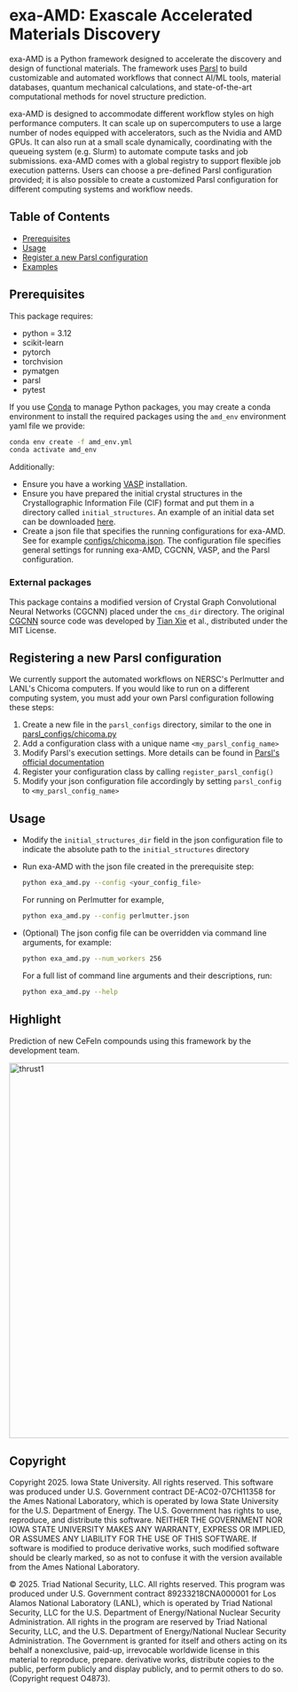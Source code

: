 # exa-AMD: Exascale Accelerated Materials Discovery
exa-AMD is a Python framework designed to accelerate the discovery and design of functional materials. The framework uses [Parsl](https://parsl-project.org) to build customizable and automated workflows that connect AI/ML tools, material databases, quantum mechanical calculations, and state-of-the-art computational methods for novel structure prediction. 

exa-AMD is designed to accommodate different workflow styles on high performance computers. It can scale up on supercomputers to use a large number of nodes equipped with accelerators, such as the Nvidia and AMD GPUs. It can also run at a small scale dynamically, coordinating with the queueing system (e.g. Slurm) to automate compute tasks and job submissions. exa-AMD comes with a global registry to support flexible job execution patterns. Users can choose a pre-defined Parsl configuration provided; it is also possible to create a customized Parsl configuration for different computing systems and workflow needs.

## Table of Contents
- [Prerequisites](#prerequisites)
- [Usage](#usage)
- [Register a new Parsl configuration](#register-parsl-config)
- [Examples](#examples)

## Prerequisites
This package requires:
- python = 3.12
- scikit-learn
- pytorch
- torchvision
- pymatgen
- parsl
- pytest

If you use [Conda](https://docs.conda.io/en/latest/miniconda.html) to manage Python packages, you may create a conda environment to install the required packages using the `amd_env` environment yaml file we provide:
```bash
conda env create -f amd_env.yml
conda activate amd_env
```

Additionally:
- Ensure you have a working [VASP](https://www.vasp.at) installation.
- Ensure you have prepared the initial crystal structures in the Crystallographic Information File (CIF) format and put them in a directory called `initial_structures`. An example of an initial data set can be downloaded [here](https://iastate.box.com/s/3swro78kbcd69fwamhk7df4n5rx4edae).
- Create a json file that specifies the running configurations for exa-AMD. See for example [configs/chicoma.json](configs/chicoma.json). The configuration file specifies general settings for running exa-AMD, CGCNN, VASP, and the Parsl configuration.


### External packages 
This package contains a modified version of Crystal Graph Convolutional Neural Networks (CGCNN) placed under the `cms_dir` directory. The original [CGCNN](https://github.com/txie-93/cgcnn) source code was developed by [Tian Xie](https://txie.me/) et al., distributed under the MIT License.


## Registering a new Parsl configuration
We currently support the automated workflows on NERSC's Perlmutter and LANL's Chicoma computers. If you would like to run on a different computing system, you must add your own Parsl configuration following these steps:

1. Create a new file in the `parsl_configs` directory, similar to the one in [parsl_configs/chicoma.py](parsl_configs/chicoma.py)
2. Add a configuration class with a unique name `<my_parsl_config_name>` 
3. Modify Parsl's execution settings. More details can be found in [Parsl's official documentation](https://parsl.readthedocs.io/en/stable/userguide/configuration/execution.html)
4. Register your configuration class by calling `register_parsl_config()`
5. Modify your json configuration file accordingly by setting `parsl_config` to `<my_parsl_config_name>`


## Usage
- Modify the `initial_structures_dir` field in the json configuration file to indicate the absolute path to the `initial_structures` directory

- Run exa-AMD with the json file created in the prerequisite step:
    ```bash
    python exa_amd.py --config <your_config_file>
    ```
    For running on Perlmutter for example,
    ```bash
    python exa_amd.py --config perlmutter.json
    ```
- (Optional) The json config file can be overridden via command line arguments, for example:
    ```bash
    python exa_amd.py --num_workers 256
    ```
    For a full list of command line arguments and their descriptions, run:
    ```bash
    python exa_amd.py --help
    ```

## Highlight
Prediction of new CeFeIn compounds using this framework by the development team.

<img width="677" alt="thrust1" src="https://github.com/user-attachments/assets/b067d23f-fd43-4409-b44b-01d1457bb440" />

## Copyright
Copyright 2025. Iowa State University. All rights reserved. This software was produced under U.S. Government contract DE-AC02-07CH11358 for the Ames National Laboratory, which is operated by Iowa State University for the U.S. Department of Energy. The U.S. Government has rights to use, reproduce, and distribute this software. NEITHER THE GOVERNMENT NOR IOWA STATE UNIVERSITY MAKES ANY WARRANTY, EXPRESS OR IMPLIED, OR ASSUMES ANY LIABILITY FOR THE USE OF THIS SOFTWARE. If software is modified to produce derivative works, such modified software should be clearly marked, so as not to confuse it with the version available from the Ames National Laboratory.

© 2025. Triad National Security, LLC. All rights reserved.
This program was produced under U.S. Government contract 89233218CNA000001 for Los Alamos National Laboratory (LANL), which is operated by Triad National Security, LLC for the U.S. Department of Energy/National Nuclear Security Administration. All rights in the program are reserved by Triad National Security, LLC, and the U.S. Department of Energy/National Nuclear Security Administration. The Government is granted for itself and others acting on its behalf a nonexclusive, paid-up, irrevocable worldwide license in this material to reproduce, prepare. derivative works, distribute copies to the public, perform publicly and display publicly, and to permit others to do so.(Copyright request O4873).
